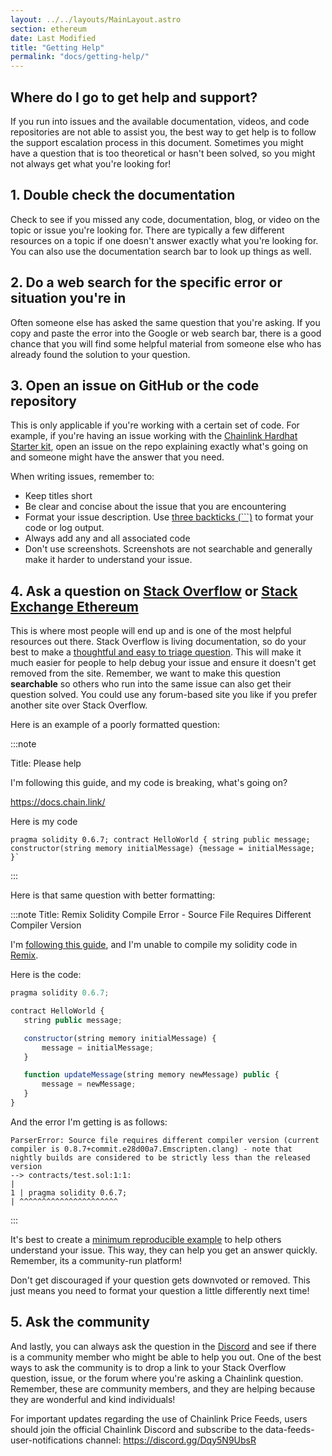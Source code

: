 ```yaml
---
layout: ../../layouts/MainLayout.astro
section: ethereum
date: Last Modified
title: "Getting Help"
permalink: "docs/getting-help/"
---
```


## Where do I go to get help and support?

If you run into issues and the available documentation, videos, and code repositories are not able to assist you, the best way to get help is to follow the support escalation process in this document. Sometimes you might have a question that is too theoretical or hasn't been solved, so you might not always get what you're looking for!

## 1. Double check the documentation

Check to see if you missed any code, documentation, blog, or video on the topic or issue you're looking for. There are typically a few different resources on a topic if one doesn't answer exactly what you're looking for. You can also use the documentation search bar to look up things as well.

## 2. Do a web search for the specific error or situation you're in

Often someone else has asked the same question that you're asking. If you copy and paste the error into the Google or web search bar, there is a good chance that you will find some helpful material from someone else who has already found the solution to your question.

## 3. Open an issue on GitHub or the code repository

This is only applicable if you're working with a certain set of code. For example, if you're having an issue working with the [Chainlink Hardhat Starter kit](https://github.com/smartcontractkit/hardhat-starter-kit), open an issue on the repo explaining exactly what's going on and someone might have the answer that you need.

When writing issues, remember to:

- Keep titles short
- Be clear and concise about the issue that you are encountering
- Format your issue description. Use [three backticks (```)](https://www.freecodecamp.org/news/how-to-format-code-in-markdown/#code-blocks) to format your code or log output.
- Always add any and all associated code
- Don't use screenshots. Screenshots are not searchable and generally make it harder to understand your issue.

## 4. Ask a question on [Stack Overflow](https://stackoverflow.com/questions/ask?tags=chainlink) or [Stack Exchange Ethereum](https://ethereum.stackexchange.com/)

This is where most people will end up and is one of the most helpful resources out there. Stack Overflow is living documentation, so do your best to make a [thoughtful and easy to triage question](https://stackoverflow.com/help/how-to-ask). This will make it much easier for people to help debug your issue and ensure it doesn't get removed from the site. Remember, we want to make this question **searchable** so others who run into the same issue can also get their question solved. You could use any forum-based site you like if you prefer another site over Stack Overflow.

Here is an example of a poorly formatted question:

:::note

Title: Please help

I'm following this guide, and my code is breaking, what's going on?

https://docs.chain.link/

Here is my code

```
pragma solidity 0.6.7; contract HelloWorld { string public message; constructor(string memory initialMessage) {message = initialMessage; }`
```

:::

Here is that same question with better formatting:

:::note
Title: Remix Solidity Compile Error - Source File Requires Different Compiler Version

I'm [following this guide](/docs/deploy-your-first-contract/), and I'm unable to compile my solidity code in [Remix](https://remix.ethereum.org/).

Here is the code:

```javascript
pragma solidity 0.6.7;

contract HelloWorld {
   string public message;

   constructor(string memory initialMessage) {
       message = initialMessage;
   }

   function updateMessage(string memory newMessage) public {
       message = newMessage;
   }
}
```

And the error I'm getting is as follows:

```
ParserError: Source file requires different compiler version (current compiler is 0.8.7+commit.e28d00a7.Emscripten.clang) - note that nightly builds are considered to be strictly less than the released version
--> contracts/test.sol:1:1:
|
1 | pragma solidity 0.6.7;
| ^^^^^^^^^^^^^^^^^^^^^^

```

:::

It's best to create a [minimum reproducible example](https://stackoverflow.com/help/minimal-reproducible-example) to help others understand your issue. This way, they can help you get an answer quickly. Remember, its a community-run platform!

Don't get discouraged if your question gets downvoted or removed. This just means you need to format your question a little differently next time!

## 5. Ask the community

And lastly, you can always ask the question in the [Discord](https://discord.gg/2YHSAey) and see if there is a community member who might be able to help you out. One of the best ways to ask the community is to drop a link to your Stack Overflow question, issue, or the forum where you're asking a Chainlink question. Remember, these are community members, and they are helping because they are wonderful and kind individuals!

For important updates regarding the use of Chainlink Price Feeds, users should join the official Chainlink Discord and subscribe to the data-feeds-user-notifications channel: https://discord.gg/Dqy5N9UbsR
